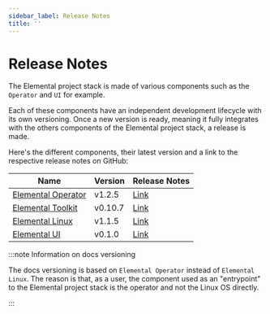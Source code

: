 ```yaml
---
sidebar_label: Release Notes
title: ''
---
```


# Release Notes

The Elemental project stack is made of various components such as the `Operator` and `UI` for example.

Each of these components have an independent development lifecycle with its own versioning. Once a new version is ready, meaning it fully integrates with the others components of the Elemental project stack, a release is made.

Here's the different components, their latest version and a link to the respective release notes on GitHub:

| Name                                                                 | Version | Release Notes                                                              |
|----------------------------------------------------------------------|---------|----------------------------------------------------------------------------|
| [Elemental Operator](https://github.com/rancher/elemental-operator/) | v1.2.5  | [Link](https://github.com/rancher/elemental-operator/releases/tag/v1.2.5)  |
| [Elemental Toolkit](https://github.com/rancher/elemental-toolkit/)   | v0.10.7 | [Link](https://github.com/rancher/elemental-toolkit/releases/tag/v0.10.7)  |
| [Elemental Linux](https://github.com/rancher/elemental)              | v1.1.5  | [Link](https://github.com/rancher/elemental/releases/tag/v1.1.5)           |
| [Elemental UI](https://github.com/rancher/elemental-ui)              | v0.1.0  | [Link](https://github.com/rancher/elemental-ui/releases/tag/desktop-0.1.0) |

:::note Information on docs versioning

The docs versioning is based on `Elemental Operator` instead of `Elemental Linux`. The reason is that, as a user, the component used as an "entrypoint" to the Elemental project stack is the operator and not the Linux OS directly.

:::